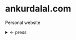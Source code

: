 # ankurdalal.com
Personal website

<details>
<summary> <- press </summary>

(demo)[./test]
[what](./test)

[photography test](./photography/docs)

</details>